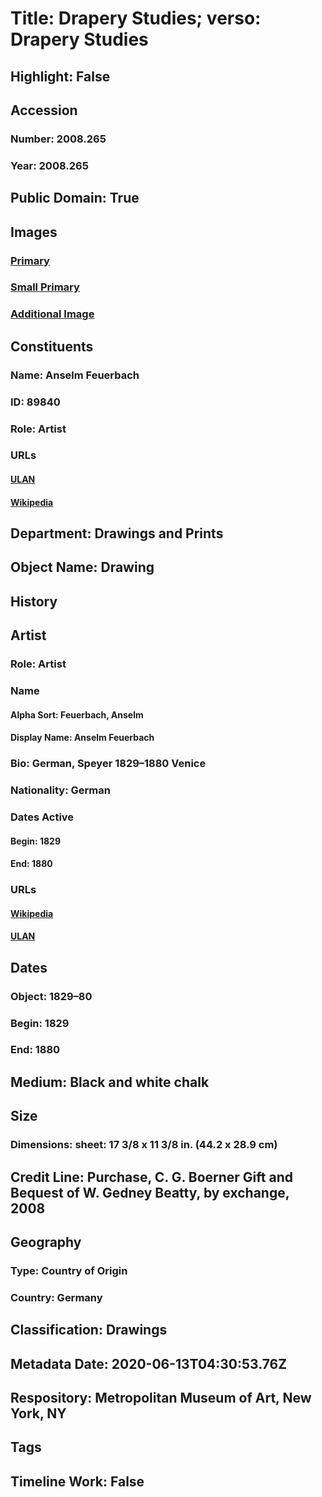 # Title: Drapery Studies; verso: Drapery Studies
## Highlight: False
## Accession
### Number: 2008.265
### Year: 2008.265
## Public Domain: True
## Images
### [Primary](https://images.metmuseum.org/CRDImages/dp/original/DP804313.jpg)
### [Small Primary](https://images.metmuseum.org/CRDImages/dp/web-large/DP804313.jpg)
### [Additional Image](https://images.metmuseum.org/CRDImages/dp/original/DP804314.jpg)
## Constituents
### Name: Anselm Feuerbach
### ID: 89840
### Role: Artist
### URLs
#### [ULAN](http://vocab.getty.edu/page/ulan/500115287)
#### [Wikipedia](https://www.wikidata.org/wiki/Q250194)
## Department: Drawings and Prints
## Object Name: Drawing
## History
## Artist
### Role: Artist
### Name
#### Alpha Sort: Feuerbach, Anselm
#### Display Name: Anselm Feuerbach
### Bio: German, Speyer 1829–1880 Venice
### Nationality: German
### Dates Active
#### Begin: 1829
#### End: 1880
### URLs
#### [Wikipedia](https://www.wikidata.org/wiki/Q250194)
#### [ULAN](http://vocab.getty.edu/page/ulan/500115287)
## Dates
### Object: 1829–80
### Begin: 1829
### End: 1880
## Medium: Black and white chalk
## Size
### Dimensions: sheet: 17 3/8 x 11 3/8 in. (44.2 x 28.9 cm)
## Credit Line: Purchase, C. G. Boerner Gift and Bequest of W. Gedney Beatty, by exchange, 2008
## Geography
### Type: Country of Origin
### Country: Germany
## Classification: Drawings
## Metadata Date: 2020-06-13T04:30:53.76Z
## Respository: Metropolitan Museum of Art, New York, NY
## Tags
## Timeline Work: False